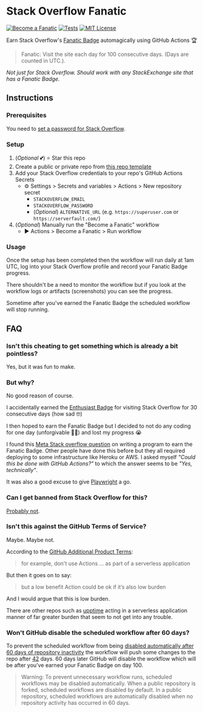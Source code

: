# Stack Overflow Fanatic

[![Become a Fanatic](https://github.com/connorads/stackoverflow-fanatic/actions/workflows/fanatic.yml/badge.svg)](https://github.com/connorads/stackoverflow-fanatic/actions/workflows/fanatic.yml)
[![Tests](https://github.com/connorads/stackoverflow-fanatic/actions/workflows/ci.yml/badge.svg)](https://github.com/connorads/stackoverflow-fanatic/actions/workflows/ci.yml)
[![MIT License](https://img.shields.io/github/license/connorads/stackoverflow-fanatic)](https://github.com/connorads/stackoverflow-fanatic/blob/master/LICENSE)

Earn Stack Overflow's [Fanatic Badge](https://stackoverflow.com/help/badges/83/fanatic) automagically using GitHub Actions 🏆

> Fanatic: Visit the site each day for 100 consecutive days. (Days are counted in UTC.).

_Not just for Stack Overflow. Should work with any StackExchange site that has a Fanatic Badge._

## Instructions

### Prerequisites

You need to [set a password for Stack Overflow](https://meta.stackoverflow.com/questions/285427/how-do-i-change-password-of-my-account).

### Setup

1. (_Optional_ 💕) ⭐ Star this repo
2. Create a public or private repo from [this repo template](https://github.com/connorads/stackoverflow-fanatic/generate)
3. Add your Stack Overflow credentials to your repo's GitHub Actions Secrets
   - ⚙ Settings > Secrets and variables > Actions > New repository secret
     - `STACKOVERFLOW_EMAIL`
     - `STACKOVERFLOW_PASSWORD`
     - (_Optional_) `ALTERNATIVE_URL` (e.g. `https://superuser.com` or `https://serverfault.com/`)
4. (_Optional_) Manually run the "Become a Fanatic" workflow
   - ▶ Actions > Become a Fanatic > Run workflow

### Usage

Once the setup has been completed then the workflow will run daily at 1am UTC, log into your Stack Overflow profile and record your Fanatic Badge progress.

There shouldn't be a need to monitor the workflow but if you look at the workflow logs or artifacts (screenshots) you can see the progress.

Sometime after you've earned the Fanatic Badge the scheduled workflow will stop running.

## FAQ

### Isn't this cheating to get something which is already a bit pointless?

Yes, but it was fun to make.

### But why?

No good reason of course.

I accidentally earned the [Enthusiast Badge](https://stackoverflow.com/help/badges/71/enthusiast) for visiting Stack Overflow for 30 consecutive days (how sad 🤓)

I then hoped to earn the Fanatic Badge but I decided to not do any coding for one day (unforgivable 🤦‍♂️) and lost my progress 😭

I found this [Meta Stack overflow question](https://meta.stackoverflow.com/questions/351223/is-it-allowed-to-make-a-simple-automatic-program-that-earns-you-the-fanatic-badg) on writing a program to earn the Fanatic Badge. Other people have done this before but they all required deploying to some infrastructure like Heroku or AWS. I asked myself _"Could this be done with GitHub Actions?"_ to which the answer seems to be _"Yes, technically"_.

It was also a good excuse to give [Playwright](https://playwright.dev/) a go.

### Can I get banned from Stack Overflow for this?

[Probably not](https://meta.stackoverflow.com/a/351224/4319653).

### Isn't this against the GitHub Terms of Service?

Maybe. Maybe not.

According to the [GitHub Additional Product Terms](https://docs.github.com/en/github/site-policy/github-additional-product-terms#5-actions-and-packages):

> for example, don't use Actions ... as part of a serverless application

But then it goes on to say:

> but a low benefit Action could be ok if it’s also low burden

And I would argue that this is low burden.

There are other repos such as [upptime](https://github.com/upptime/upptime) acting in a serverless application manner of far greater burden that seem to not get into any trouble.

### Won't GitHub disable the scheduled workflow after 60 days?

To prevent the scheduled workflow from being [disabled automatically after 60 days of repository inactivity](https://docs.github.com/en/actions/managing-workflow-runs/disabling-and-enabling-a-workflow) the workflow will push some changes to the repo after [42](<https://simple.wikipedia.org/wiki/42_(answer)>) days. 60 days later GitHub will disable the workflow which will be after you've earned your Fanatic Badge on day 100.

> Warning: To prevent unnecessary workflow runs, scheduled workflows may be disabled automatically. When a public repository is forked, scheduled workflows are disabled by default. In a public repository, scheduled workflows are automatically disabled when no repository activity has occurred in 60 days.
